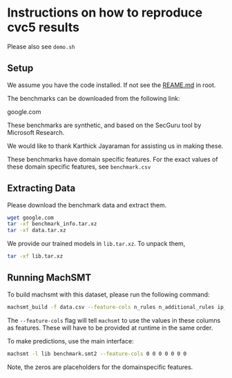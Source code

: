 # Instructions on how to reproduce cvc5 results

Please also see `demo.sh`

## Setup

We assume you have the code installed. If not see the [REAME.md](https://github.com/MachSMT/STTT-Artifact/blob/master/README.md) in root. 

The benchmarks can be downloaded from the following link:

google.com

These benchmarks are synthetic, and based on the SecGuru tool by Microsoft Research.

We would like to thank Karthick Jayaraman for assisting us in making these.

These benchmarks have domain specific features. For the exact values of these domain specific features, see `benchmark.csv`

## Extracting Data
Please download the benchmark data and extract them.

```bash
wget google.com
tar -xf benchmark_info.tar.xz
tar -xf data.tar.xz
```

We provide our trained models in `lib.tar.xz`. To unpack them, 

```bash
tar -xf lib.tar.xz
```

## Running MachSMT

To build machsmt with this dataset, please run the following command:

```bash
machsmt_build -f data.csv --feature-cols n_rules n_additional_rules ip_range n_ports no_port_proba n_protocols no_protocol_proba
```

The `--feature-cols` flag will tell `machsmt` to use the values in these columns as features. These will have to be provided at runtime in the same order.

To make predictions, use the main interface:
```bash
machsmt -l lib benchmark.smt2 --feature-cols 0 0 0 0 0 0 0
```

Note, the zeros are placeholders for the domainspecific features.